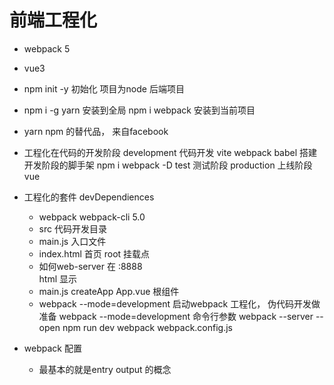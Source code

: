 # 前端工程化
  
- webpack 5
- vue3
- npm init -y 
    初始化  项目为node  后端项目
- npm i -g yarn   安装到全局
  npm i webpack  安装到当前项目
- yarn
    npm 的替代品， 来自facebook
- 工程化在代码的开发阶段
    development   代码开发  vite  webpack  babel  搭建开发阶段的脚手架
        npm i webpack -D
    test          测试阶段
    production    上线阶段   vue

- 工程化的套件   devDependiences
    - webpack webpack-cli 5.0
    - src 代码开发目录
    - main.js   入口文件
    - index.html 首页  root 挂载点
    - 如何web-server  在 :8888  
      html  显示
    - main.js 
        createApp  App.vue  根组件
    - webpack --mode=development
        启动webpack  工程化， 伪代码开发做准备
        webpack --mode=development   命令行参数
        webpack --server --open 
        npm run dev
        webpack  webpack.config.js
- webpack  配置
    - 最基本的就是entry output 的概念


    

        